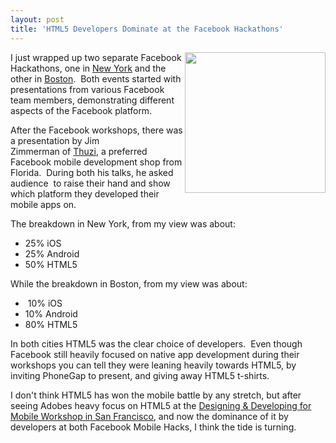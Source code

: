 ```yaml
---
layout: post
title: 'HTML5 Developers Dominate at the Facebook Hackathons'
---
```

<p><img class="aligncenter size-medium wp-image-513" title="HTML5_Logo_512" src="http://kinlane-productions.s3.amazonaws.com/HTML5/HTML5_Logo_512.png" alt="" width="225" height="225" align="right" />I just wrapped up two separate Facebook Hackathons, one in&nbsp;<a title="New York" href="http://www.hackweekends.com/events/facebook_mobile_hack__new_york.php">New York</a>&nbsp;and the other in&nbsp;<a title="Boston" href="http://www.hackweekends.com/events/facebook_mobile_hack__boston.php">Boston</a>. &nbsp;Both events started with presentations from various Facebook team members, demonstrating different aspects of the Facebook platform.</p>
<p>After the Facebook workshops, there was a presentation by Jim Zimmerman&nbsp;of&nbsp;<a title="Thuzi" href="http://www.thuzi.com/">Thuzi</a>, a preferred Facebook mobile development shop from Florida. &nbsp;During both his talks, he asked audience &nbsp;to raise their hand and show which platform they developed their mobile apps on.</p>
<p>The breakdown in New York, from my view was about:</p>
<ul class="mainlist">
<li>25% iOS</li>
<li>25% Android</li>
<li>50% HTML5</li>
</ul>
<p>While the breakdown in Boston, from my view was about:</p>
<ul class="mainlist">
<li>&nbsp;10% iOS</li>
<li>10% Android</li>
<li>80% HTML5</li>
</ul>
<p>In both cities HTML5 was the clear choice of developers. &nbsp;Even though Facebook still heavily focused on native app development during their workshops you can tell they were leaning heavily towards HTML5, by inviting PhoneGap to present, and giving away HTML5 t-shirts.</p>
<p>I don't think HTML5 has won the mobile battle by any stretch, but after seeing Adobes heavy focus on HTML5 at the&nbsp;<a title="Designing &amp; Developing for Mobile Workshop in San Francisco" href="http://www.hackweekends.com/events/designing__developing_for_mobile_workshop.php">Designing &amp; Developing for Mobile Workshop in San Francisco</a>, and now the dominance of it by developers at both Facebook Mobile Hacks, I think the tide is turning.</p>